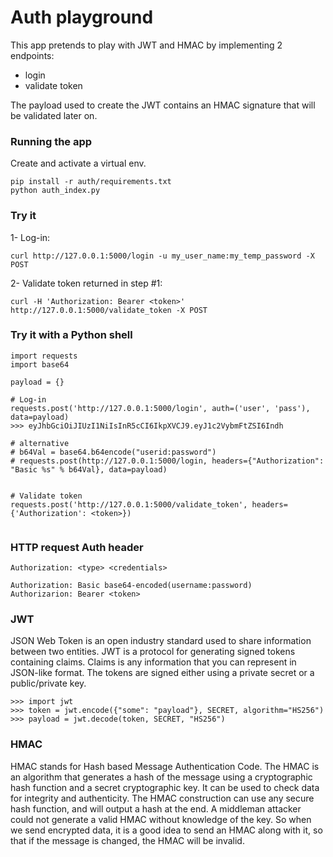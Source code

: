 

# Auth playground
This app pretends to play with JWT and HMAC by implementing 2 endpoints:
   - login
   - validate token

The payload used to create the JWT contains an HMAC signature that will be validated later on.


### Running the app

Create and activate a virtual env.

```
pip install -r auth/requirements.txt
python auth_index.py

```

### Try it

1- Log-in:

`curl http://127.0.0.1:5000/login -u my_user_name:my_temp_password -X POST`

2- Validate token returned in step #1:

`curl -H 'Authorization: Bearer <token>' http://127.0.0.1:5000/validate_token -X POST`



### Try it with a Python shell
```
import requests
import base64

payload = {}

# Log-in
requests.post('http://127.0.0.1:5000/login', auth=('user', 'pass'), data=payload)
>>> eyJhbGciOiJIUzI1NiIsInR5cCI6IkpXVCJ9.eyJ1c2VybmFtZSI6Indh

# alternative
# b64Val = base64.b64encode("userid:password")
# requests.post(http://127.0.0.1:5000/login, headers={"Authorization": "Basic %s" % b64Val}, data=payload)


# Validate token
requests.post('http://127.0.0.1:5000/validate_token', headers={'Authorization': <token>})


```

### HTTP request Auth header
`Authorization: <type> <credentials>`


```
Authorization: Basic base64-encoded(username:password)
Authorizarion: Bearer <token>

```


### JWT
JSON Web Token is an open industry standard used to share information between two entities.
JWT is a protocol for generating signed tokens containing claims. Claims is any information that you can represent in JSON-like format.
The tokens are signed either using a private secret or a public/private key.

```
>>> import jwt
>>> token = jwt.encode({"some": "payload"}, SECRET, algorithm="HS256")
>>> payload = jwt.decode(token, SECRET, "HS256")

```


### HMAC
HMAC stands for Hash based Message Authentication Code.
The HMAC is an algorithm that generates a hash of the message using a cryptographic hash function and a secret cryptographic key.
It can be used to check data for integrity and authenticity.
The HMAC construction can use any secure hash function, and will output a hash at the end. A middleman attacker could not generate a valid HMAC without knowledge of the key. So when we send encrypted data, it is a good idea to send an HMAC along with it, so that if the message is changed, the HMAC will be invalid.





